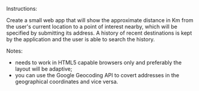 Instructions:

Create a small web app that will show the approximate distance in Km from the user's current
location to a point of interest nearby, which will be specified by submitting its address. A
history of recent destinations is kept by the application and the user is able to search the history.

Notes:

- needs to work in HTML5 capable browsers only and preferably the layout will be adaptive;
- you can use the Google Geocoding API to covert addresses in the geographical coordinates and vice versa.